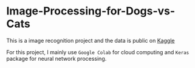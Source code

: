 # Image-Processing-for-Dogs-vs-Cats



This is a image recognition project and the data is public on [Kaggle](https://www.kaggle.com/c/dogs-vs-cats-redux-kernels-edition/overview)

For this project, I mainly use `Google Colab` for cloud computing and `Keras` package for neural network processing. 